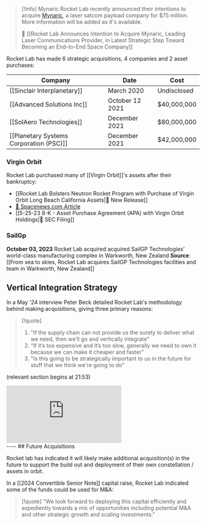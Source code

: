 
>[!info] Mynaric
>Rocket Lab recently announced their intentions to acquire [Mynaric](https://mynaric.com/), a laser satcom payload company for $75 million. More information will be added as it's available.
>
>🔗 [[Rocket Lab Announces Intention to Acquire Mynaric, Leading Laser Communications Provider, in Latest Strategic Step Toward Becoming an End-to-End Space Company]]

Rocket Lab has made 6 strategic acquisitions, 4 companies and 2 asset purchases:

| **Company**                             | Date            | Cost        |
| --------------------------------------- | --------------- | ----------- |
| [[Sinclair Interplanetary]]             | March 2020      | Undisclosed |
| [[Advanced Solutions Inc]]              | October 12 2021 | $40,000,000 |
| [[SolAero Technologies]]                | December 2021   | $80,000,000 |
| [[Planetary Systems Corporation (PSC)]] | December 2021   | $42,000,000 |

### Virgin Orbit

Rocket Lab purchased many of [[Virgin Orbit]]'s assets after their bankruptcy:

- [[Rocket Lab Bolsters Neutron Rocket Program with Purchase of Virgin Orbit Long Beach California Assets|📰 New Release]]
- [🔗 Spacenews.com Article](https://spacenews.com/rocket-lab-opens-engine-facility-in-former-virgin-orbit-headquarters/)
- [[5-25-23 8-K - Asset Purchase Agreement (APA) with Virgin Orbit Holdings|💼 SEC Filing]]

### SailGp

**October 03, 2023** Rocket Lab acquired acquired SailGP Technologies’ world-class manufacturing complex in Warkworth, New Zealand
**Source**: [[From sea to skies, Rocket Lab acquires SailGP Technologies facilities and team in Warkworth, New Zealand]]

## Vertical Integration Strategy

In a May '24 interview Peter Beck detailed Rocket Lab's methodology behind making acquisitions, giving three primary reasons: 

>[!quote]
>1.  "If the supply chain can not provide us the surety to deliver what we need, then we’ll go and vertically integrate"
>2. “If it’s too expensive and it’s too slow, generally we need to own it because we can make it cheaper and faster”
>3. "Is this going to be strategically important to us in the future for stuff that we think we're going to do"

(relevant section begins at 21:53)
<div class="responsive-video">
<iframe src="https://www.youtube.com/embed/T__1ubfs_iE?si=nWTVkV79XGGG3lz-&amp;start=1313" title="YouTube video player" frameborder="0" allow="accelerometer; autoplay; clipboard-write; encrypted-media; gyroscope; picture-in-picture; web-share" referrerpolicy="strict-origin-when-cross-origin" allowfullscreen></iframe>
</div>
---- 
## Future Acquisitions

Rocket lab has indicated it will likely make additional acquisition(s) in the future to support the build out and deployment of their own constellation / assets in orbit.  

In a [[2024 Convertible Senior Note]] capital raise, Rocket Lab indicated some of the funds could be used for M&A: 

>[!quote]
> "We look forward to deploying this capital efficiently and expediently towards a mix of opportunities including potential M&A and other strategic growth and scaling investments."
